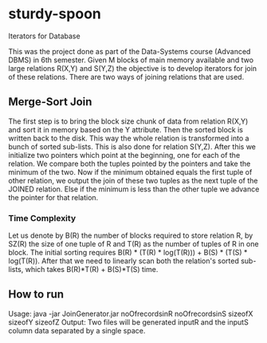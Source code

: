 # sturdy-spoon
Iterators for Database

This was the project done as part of the Data-Systems course (Advanced DBMS) in
6th semester. Given M blocks of main memory available and two large relations
R(X,Y) and S(Y,Z) the objective is to develop iterators for join of these relations.
There are two ways of joining relations that are used.

## Merge-Sort Join
The first step is to bring the block size chunk of data from relation R(X,Y) and
sort it in memory based on the Y attribute. Then the sorted block is written back to the disk. This way
the whole relation is transformed into a bunch of sorted sub-lists. This is also
done for relation S(Y,Z).
After this we initialize two pointers which point at the beginning, one for each of the relation.
We compare both the tuples pointed by the pointers and take the minimum of the
two. Now if the minimum obtained equals the first tuple of other relation, we
output the join of these two tuples as the next tuple of the JOINED relation.
Else if the minimum is less than the other tuple we advance the pointer for that
relation.

### Time Complexity
Let us denote by B(R) the number of blocks required to store relation R, by
SZ(R) the size of one tuple of R and T(R) as the number of tuples of R in one
block.
The initial sorting requires B(R) * (T(R) * log(T(R))) + B(S) * (T(S) *
log(T(R)).
After that we need to linearly scan both the relation's sorted sub-lists, which
takes B(R)*T(R) + B(S)*T(S) time.

## How to run

Usage: java -jar JoinGenerator.jar noOfrecordsinR noOfrecordsinS sizeofX sizeofY sizeofZ
Output: 
Two files will be generated inputR and the inputS
column data separated by a single space.
